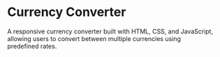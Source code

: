 # Currency Converter
A responsive currency converter built with HTML, CSS, and JavaScript, allowing users to convert between multiple currencies using predefined rates.
